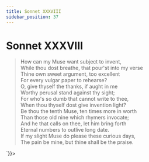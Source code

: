 ```yaml
---
title: Sonnet XXXVIII
sidebar_position: 37
---
```

<div dangerouslySetInnerHTML={{__html: `<div><HTML><HEAD><TITLE>Sonnet XXXVIII</TITLE></HEAD>
<BODY><H1>Sonnet XXXVIII</H1>

<BLOCKQUOTE>How can my Muse want subject to invent,<BR>
While thou dost breathe, that pour'st into my verse<BR>
Thine own sweet argument, too excellent<BR>
For every vulgar paper to rehearse?<BR>
O, give thyself the thanks, if aught in me<BR>
Worthy perusal stand against thy sight;<BR>
For who's so dumb that cannot write to thee,<BR>
When thou thyself dost give invention light?<BR>
Be thou the tenth Muse, ten times more in worth<BR>
Than those old nine which rhymers invocate;<BR>
And he that calls on thee, let him bring forth<BR>
Eternal numbers to outlive long date.<BR>
  If my slight Muse do please these curious days,<BR>
  The pain be mine, but thine shall be the praise.<BR>
</BLOCKQUOTE>

</BODY></HTML>
</div>`}}></div>